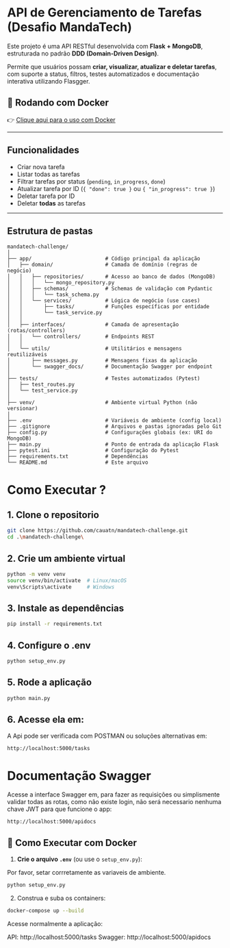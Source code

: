 # API de Gerenciamento de Tarefas (Desafio MandaTech)

Este projeto é uma API RESTful desenvolvida com **Flask + MongoDB**, estruturada no padrão **DDD (Domain-Driven Design)**.

Permite que usuários possam **criar, visualizar, atualizar e deletar tarefas**, com suporte a status, filtros, testes automatizados e documentação interativa utilizando Flasgger.

## 🐳 Rodando com Docker

👉 [Clique aqui para o uso com Docker](#como-executar-com-docker)

---

## Funcionalidades

- Criar nova tarefa
- Listar todas as tarefas
- Filtrar tarefas por status (`pending`, `in_progress`, `done`)
- Atualizar tarefa por ID (`{ "done": true }` ou `{ "in_progress": true }`)
- Deletar tarefa por ID
- Deletar **todas** as tarefas

---

## Estrutura de pastas

```text
mandatech-challenge/
│
├── app/                        # Código principal da aplicação
│   ├── domain/                 # Camada de domínio (regras de negócio)
│   │   ├── repositories/       # Acesso ao banco de dados (MongoDB)
│   │   │   └── mongo_repository.py
│   │   ├── schemas/            # Schemas de validação com Pydantic
│   │   │   └── task_schema.py
│   │   └── services/           # Lógica de negócio (use cases)
│   │       ├── tasks/          # Funções específicas por entidade
│   │       └── task_service.py
│   │
│   ├── interfaces/             # Camada de apresentação (rotas/controllers)
│   │   └── controllers/        # Endpoints REST
│   │
│   └── utils/                  # Utilitários e mensagens reutilizáveis
│       ├── messages.py         # Mensagens fixas da aplicação
│       └── swagger_docs/       # Documentação Swagger por endpoint
│
├── tests/                      # Testes automatizados (Pytest)
│   ├── test_routes.py
│   └── test_service.py
│
├── venv/                       # Ambiente virtual Python (não versionar)
│
├── .env                        # Variáveis de ambiente (config local)
├── .gitignore                  # Arquivos e pastas ignoradas pelo Git
├── config.py                   # Configurações globais (ex: URI do MongoDB)
├── main.py                     # Ponto de entrada da aplicação Flask
├── pytest.ini                  # Configuração do Pytest
├── requirements.txt            # Dependências
└── README.md                   # Este arquivo
```

# Como Executar ?

## 1. Clone o repositorio

```bash
git clone https://github.com/cauatn/mandatech-challenge.git
cd .\mandatech-challenge\
```

## 2. Crie um ambiente virtual

```bash
python -m venv venv
source venv/bin/activate  # Linux/macOS
venv\Scripts\activate     # Windows
```

## 3. Instale as dependências

```bash
pip install -r requirements.txt
```

## 4. Configure o .env

```bash
python setup_env.py
```

## 5. Rode a aplicação

```bash
python main.py
```

## 6. Acesse ela em:

A Api pode ser verificada com POSTMAN ou soluções alternativas em:

```
http://localhost:5000/tasks
```

# Documentação Swagger

Acesse a interface Swagger em, para fazer as requisições ou simplismente validar todas as rotas, como não existe login, não será necessario nenhuma chave JWT para que funcione o app:

```
http://localhost:5000/apidocs
```

## 🐳 Como Executar com Docker

1. **Crie o arquivo `.env`** (ou use o `setup_env.py`):

Por favor, setar corrretamente as variaveis de ambiente.

```bash
python setup_env.py
```

2. Construa e suba os containers:

```bash
docker-compose up --build
```

Acesse normalmente a aplicação:

API: http://localhost:5000/tasks
Swagger: http://localhost:5000/apidocs
